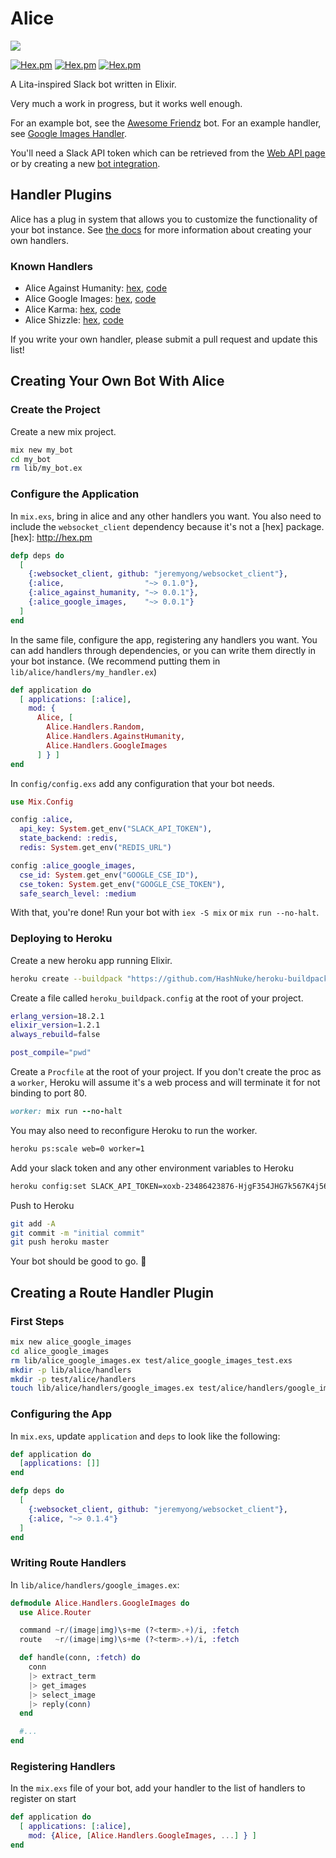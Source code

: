 # Alice

![](http://i.imgur.com/UndMkm3.png)

[![Hex.pm](https://img.shields.io/hexpm/l/alice.svg)](https://hex.pm/packages/alice)
[![Hex.pm](https://img.shields.io/hexpm/v/alice.svg)](https://hex.pm/packages/alice)
[![Hex.pm](https://img.shields.io/hexpm/dt/alice.svg)](https://hex.pm/packages/alice)

A Lita-inspired Slack bot written in Elixir.

Very much a work in progress, but it works well enough.

For an example bot, see the [Awesome Friendz] bot. For an example
handler, see [Google Images Handler].

You'll need a Slack API token which can be retrieved from the [Web API page] or
by creating a new [bot integration].

[Awesome Friendz]: https://github.com/adamzaninovich/awesome_friendz_alice
[Google Images Handler]: https://github.com/adamzaninovich/alice_google_images

[Web API page]: https://api.slack.com/web
[bot integration]: https://my.slack.com/services/new/bot

## Handler Plugins

Alice has a plug in system that allows you to customize the functionality of
your bot instance. See [the docs] for more information about creating your own
handlers.

[the docs]: https://github.com/adamzaninovich/alice#creating-a-route-handler-plugin

### Known Handlers

* Alice Against Humanity: [hex](https://hex.pm/packages/alice_against_humanity), [code](https://github.com/adamzaninovich/alice_against_humanity)
* Alice Google Images: [hex](https://hex.pm/packages/alice_google_images), [code](https://github.com/adamzaninovich/alice_google_images)
* Alice Karma: [hex](https://hex.pm/packages/alice_karma), [code](https://github.com/adamzaninovich/alice_karma)
* Alice Shizzle: [hex](https://hex.pm/packages/alice_shizzle), [code](https://github.com/notdevinclark/alice_shizzle)

If you write your own handler, please submit a pull request and update this list!

## Creating Your Own Bot With Alice

### Create the Project

Create a new mix project.
```sh
mix new my_bot
cd my_bot
rm lib/my_bot.ex
```

### Configure the Application

In `mix.exs`, bring in alice and any other handlers you want. You also need to
include the `websocket_client` dependency because it's not a [hex] package.
[hex]: http://hex.pm
```elixir
defp deps do
  [
    {:websocket_client, github: "jeremyong/websocket_client"},
    {:alice,                  "~> 0.1.0"},
    {:alice_against_humanity, "~> 0.0.1"},
    {:alice_google_images,    "~> 0.0.1"}
  ]
end
```

In the same file, configure the app, registering any handlers you want. You can
add handlers through dependencies, or you can write them directly in your bot
instance. (We recommend putting them in `lib/alice/handlers/my_handler.ex`)
```elixir
def application do
  [ applications: [:alice],
    mod: {
      Alice, [
        Alice.Handlers.Random,
        Alice.Handlers.AgainstHumanity,
        Alice.Handlers.GoogleImages
      ] } ]
end
```

In `config/config.exs` add any configuration that your bot needs.
```elixir
use Mix.Config

config :alice,
  api_key: System.get_env("SLACK_API_TOKEN"),
  state_backend: :redis,
  redis: System.get_env("REDIS_URL")

config :alice_google_images,
  cse_id: System.get_env("GOOGLE_CSE_ID"),
  cse_token: System.get_env("GOOGLE_CSE_TOKEN"),
  safe_search_level: :medium
```

With that, you're done! Run your bot with `iex -S mix` or `mix run --no-halt`.

### Deploying to Heroku

Create a new heroku app running Elixir.
```sh
heroku create --buildpack "https://github.com/HashNuke/heroku-buildpack-elixir.git"
```

Create a file called `heroku_buildpack.config` at the root of your project.
```sh
erlang_version=18.2.1
elixir_version=1.2.1
always_rebuild=false

post_compile="pwd"
```

Create a `Procfile` at the root of your project. If you don't create the proc as
a `worker`, Heroku will assume it's a web process and will terminate it for not
binding to port 80.
```ruby
worker: mix run --no-halt
```

You may also need to reconfigure Heroku to run the worker.
```sh
heroku ps:scale web=0 worker=1
```

Add your slack token and any other environment variables to Heroku
```sh
heroku config:set SLACK_API_TOKEN=xoxb-23486423876-HjgF354JHG7k567K4j56Gk3o
```

Push to Heroku
```sh
git add -A
git commit -m "initial commit"
git push heroku master
```

Your bot should be good to go. :metal:

## Creating a Route Handler Plugin

### First Steps

```sh
mix new alice_google_images
cd alice_google_images
rm lib/alice_google_images.ex test/alice_google_images_test.exs
mkdir -p lib/alice/handlers
mkdir -p test/alice/handlers
touch lib/alice/handlers/google_images.ex test/alice/handlers/google_images_test.exs
```

### Configuring the App

In `mix.exs`, update `application` and `deps` to look like the following:

```elixir
def application do
  [applications: []]
end

defp deps do
  [
    {:websocket_client, github: "jeremyong/websocket_client"},
    {:alice, "~> 0.1.4"}
  ]
end
```

### Writing Route Handlers

In `lib/alice/handlers/google_images.ex`:

```elixir
defmodule Alice.Handlers.GoogleImages do
  use Alice.Router

  command ~r/(image|img)\s+me (?<term>.+)/i, :fetch
  route   ~r/(image|img)\s+me (?<term>.+)/i, :fetch

  def handle(conn, :fetch) do
    conn
    |> extract_term
    |> get_images
    |> select_image
    |> reply(conn)
  end

  #...
end
```

### Registering Handlers

In the `mix.exs` file of your bot, add your handler to the list of handlers to
register on start

```elixir
def application do
  [ applications: [:alice],
    mod: {Alice, [Alice.Handlers.GoogleImages, ...] } ]
end
```

